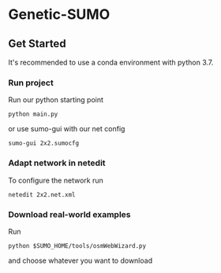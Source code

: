 # Genetic-SUMO

## Get Started
It's recommended to use a conda environment with python 3.7. 

### Run project
Run our python starting point

```
python main.py
```

or use sumo-gui with our net config

```
sumo-gui 2x2.sumocfg
```

### Adapt network in netedit
To configure the network run

```
netedit 2x2.net.xml 
```

### Download real-world examples
Run

```
python $SUMO_HOME/tools/osmWebWizard.py
```

and choose whatever you want to download